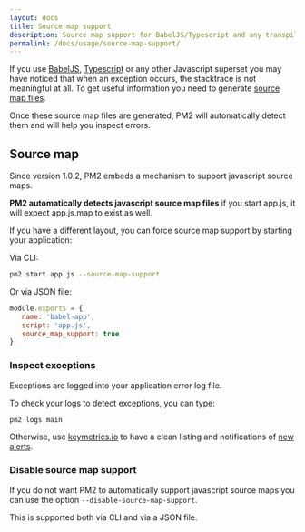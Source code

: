 ```yaml
---
layout: docs
title: Source map support
description: Source map support for BabelJS/Typescript and any transpiler
permalink: /docs/usage/source-map-support/
---
```


If you use [BabelJS](https://babeljs.io/), [Typescript](http://www.typescriptlang.org/) or any other Javascript superset you may have noticed that when an exception occurs, the stacktrace is not meaningful at all. To get useful information you need to generate [source map files](http://www.html5rocks.com/en/tutorials/developertools/sourcemaps/).

Once these source map files are generated, PM2 will automatically detect them and will help you inspect errors.

## Source map

Since version 1.0.2, PM2 embeds a mechanism to support javascript source maps.

**PM2 automatically detects javascript source map files** if you start app.js, it will expect app.js.map to exist as well.

If you have a different layout, you can force source map support by starting your application:

Via CLI:

```bash
pm2 start app.js --source-map-support
```

Or via JSON file:

```javascript
module.exports = {
   name: 'babel-app',
   script: 'app.js',
   source_map_support: true
}
```

### Inspect exceptions

Exceptions are logged into your application error log file.

To check your logs to detect exceptions, you can type:

```bash
pm2 logs main
```

Otherwise, use [keymetrics.io](https://keymetrics.io/) to have a clean listing and notifications of [new alerts](http://docs.keymetrics.io/docs/pages/issues/).

### Disable source map support

If you do not want PM2 to automatically support javascript source maps you can use the option `--disable-source-map-support`.

This is supported both via CLI and via a JSON file.
